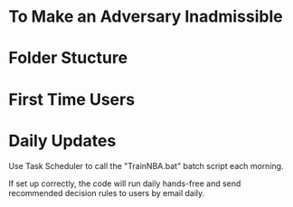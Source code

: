 # To Make an Adversary Inadmissible 

# Folder Stucture

# First Time Users

# Daily Updates

Use Task Scheduler to call the "TrainNBA.bat" batch script each morning. 

If set up correctly, the code will run daily hands-free and send recommended decision rules to users by email daily. 
